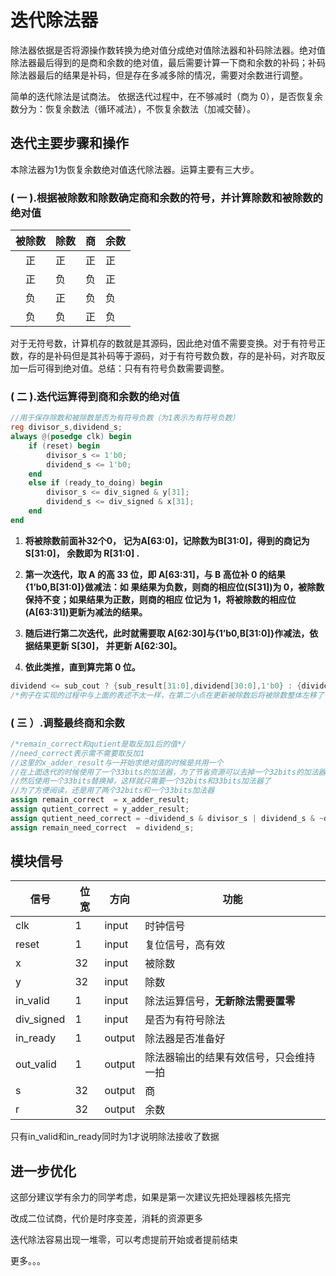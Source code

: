 # 迭代除法器

除法器依据是否将源操作数转换为绝对值分成绝对值除法器和补码除法器。绝对值除法器最后得到的是商和余数的绝对值，最后需要计算一下商和余数的补码；补码除法器最后的结果是补码，但是存在多减多除的情况，需要对余数进行调整。

简单的迭代除法是试商法。 依据迭代过程中，在不够减时（商为 0），是否恢复余数分为：恢复余数法（循环减法），不恢复余数法（加减交替）。 

## 迭代主要步骤和操作

本除法器为1为恢复余数绝对值迭代除法器。运算主要有三大步。

### ( 一  ).根据被除数和除数确定商和余数的符号，并计算除数和被除数的绝对值



| 被除数 | 除数 | 商   | 余数 |
| :----: | ---- | ---- | ---- |
|   正   | 正   | 正   | 正   |
|   正   | 负   | 负   | 正   |
|   负   | 正   | 负   | 负   |
|   负   | 负   | 正   | 负   |

对于无符号数，计算机存的数就是其源码，因此绝对值不需要变换。对于有符号正数，存的是补码但是其补码等于源码，对于有符号数负数，存的是补码，对齐取反加一后可得到绝对值。总结：只有有符号负数需要调整。

### (  二  ).迭代运算得到商和余数的绝对值

```verilog
//用于保存除数和被除数是否为有符号负数（为1表示为有符号负数）
reg divisor_s,dividend_s;
always @(posedge clk) begin
    if (reset) begin
        divisor_s <= 1'b0;
        dividend_s <= 1'b0;        
    end
    else if (ready_to_doing) begin
        divisor_s <= div_signed & y[31];
        dividend_s <= div_signed & x[31];
    end    
end
```

1. **将被除数前面补32个0， 记为A[63:0]，记除数为B[31:0]，得到的商记为S[31:0]， 余数即为 R[31:0] .**
2.  **第一次迭代，取 A 的高 33 位，即 A[63:31]，与 B 高位补 0 的结果{1’b0,B[31:0]}做减法：如 果结果为负数，则商的相应位(S[31])为 0，被除数保持不变；如果结果为正数，则商的相应 位记为 1，将被除数的相应位(A[63:31])更新为减法的结果。**

3.  **随后进行第二次迭代，此时就需要取 A[62:30]与{1’b0,B[31:0]}作减法，依据结果更新 S[30]， 并更新 A[62:30]。** 

4.  **依此类推，直到算完第 0 位。** 


```verilog
dividend <= sub_cout ? {sub_result[31:0],dividend[30:0],1'b0} : {dividend[62:0],1'b0};
/*例子在实现的过程中与上面的表述不太一样，在第二小点在更新被除数后将被除数整体左移了一位。这样可以使得第三小点的时候仍然可以取被除数的[63:31]进行计算，同样的在更新商的时候也采用了同样的处理。*/
```

### ( 三 ）.调整最终商和余数

```verilog
/*remain_correct和qutient是取反加1后的值*/
//need_correct表示需不需要取反加1
//这里的x_adder_result与一开始求绝对值的时候是共用一个
//在上面迭代的时候使用了一个33bits的加法器，为了节省资源可以去掉一个32bits的加法器，
//然后使用一个33bits替换掉，这样就只需要一个32bits和33bits加法器了
//为了方便阅读，还是用了两个32bits和一个33bits加法器
assign remain_correct  = x_adder_result;
assign qutient_correct = y_adder_result;
assign qutient_need_correct = ~dividend_s & divisor_s | dividend_s & ~divisor_s;
assign remain_need_correct  = dividend_s;

```

## 模块信号

| 信号       | 位宽 | 方向   | 功能                                   |
| ---------- | ---- | ------ | -------------------------------------- |
| clk        | 1    | input  | 时钟信号                               |
| reset      | 1    | input  | 复位信号，高有效                       |
| x          | 32   | input  | 被除数                                 |
| y          | 32   | input  | 除数                                   |
| in_valid   | 1    | input  | 除法运算信号，**无新除法需要置零**     |
| div_signed | 1    | input  | 是否为有符号除法                       |
| in_ready   | 1    | output | 除法器是否准备好                       |
| out_valid  | 1    | output | 除法器输出的结果有效信号，只会维持一拍 |
| s          | 32   | output | 商                                     |
| r          | 32   | output | 余数                                   |

只有in_valid和in_ready同时为1才说明除法接收了数据

## 进一步优化

这部分建议学有余力的同学考虑，如果是第一次建议先把处理器核先搭完

改成二位试商，代价是时序变差，消耗的资源更多

迭代除法容易出现一堆零，可以考虑提前开始或者提前结束

更多。。。